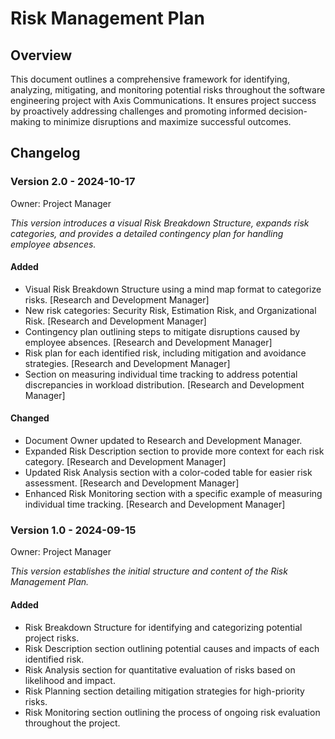 # Risk Management Plan

## Overview
This document outlines a comprehensive framework for identifying, analyzing, mitigating, and monitoring potential risks throughout the software engineering project with Axis Communications. It ensures project success by proactively addressing challenges and promoting informed decision-making to minimize disruptions and maximize successful outcomes.

## Changelog

### Version 2.0 - 2024-10-17
Owner: Project Manager

*This version introduces a visual Risk Breakdown Structure, expands risk categories, and provides a detailed contingency plan for handling employee absences.*

#### Added
- Visual Risk Breakdown Structure using a mind map format to categorize risks. [Research and Development Manager]
- New risk categories: Security Risk, Estimation Risk, and Organizational Risk. [Research and Development Manager]
- Contingency plan outlining steps to mitigate disruptions caused by employee absences. [Research and Development Manager]
- Risk plan for each identified risk, including mitigation and avoidance strategies. [Research and Development Manager]
- Section on measuring individual time tracking to address potential discrepancies in workload distribution. [Research and Development Manager]

#### Changed
- Document Owner updated to Research and Development Manager. 
- Expanded Risk Description section to provide more context for each risk category. [Research and Development Manager]
- Updated Risk Analysis section with a color-coded table for easier risk assessment. [Research and Development Manager]
- Enhanced Risk Monitoring section with a specific example of measuring individual time tracking. [Research and Development Manager]

### Version 1.0 - 2024-09-15  
Owner: Project Manager

*This version establishes the initial structure and content of the Risk Management Plan.*

#### Added
- Risk Breakdown Structure for identifying and categorizing potential project risks.
- Risk Description section outlining potential causes and impacts of each identified risk.
- Risk Analysis section for quantitative evaluation of risks based on likelihood and impact.
- Risk Planning section detailing mitigation strategies for high-priority risks.
- Risk Monitoring section outlining the process of ongoing risk evaluation throughout the project. 
